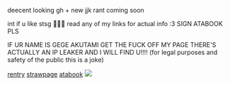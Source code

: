 deecent looking gh + new jjk rant coming soon

int if u like stsg 🐺💕🎀 read any of my links for actual info :3 SIGN ATABOOK PLS

IF UR NAME IS GEGE AKUTAMI GET THE FUCK OFF MY PAGE THERE'S ACTUALLY AN IP LEAKER AND  I WILL FIND U!!!! (for legal purposes and safety of the public this is a joke)

[rentry](https://rentry.co/satorussuguru) [strawpage](https://kyunholy.straw.page) [atabook](https://blackbetta.atabook.org)
![](https://files.catbox.moe/yysjrw.PNG)
